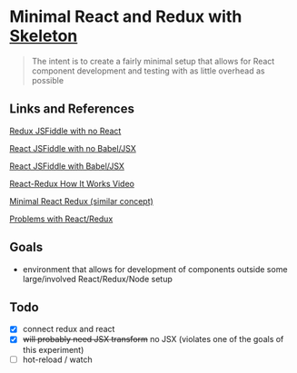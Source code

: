 # Minimal React and Redux with [Skeleton](http://getskeleton.com/)

> The intent is to create a fairly minimal setup that allows for React component
> development and testing with as little overhead as possible

## Links and References

[Redux JSFiddle with no React](http://jsfiddle.net/ischenkodv/0ekwvwox/)

[React JSFiddle with no Babel/JSX](https://jsfiddle.net/reactjs/5vjqabv3/)

[React JSFiddle with Babel/JSX](https://jsfiddle.net/reactjs/69z2wepo/)

[React-Redux How It Works Video](https://www.youtube.com/watch?v=VJ38wSFbM3A)

[Minimal React Redux (similar concept)](https://github.com/mattzeunert/Minimal-React-Redux-Example)

[Problems with React/Redux](http://staltz.com/some-problems-with-react-redux.html)

## Goals
- environment that allows for development of components outside some large/involved React/Redux/Node setup

## Todo

- [x] connect redux and react
- [x] ~~will probably need JSX transform~~ no JSX (violates one of the goals of this experiment)
- [ ] hot-reload / watch
